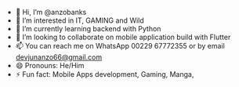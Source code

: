 - 👋 Hi, I’m @anzobanks
- 👀 I’m interested in IT, GAMING and Wild
- 🌱 I’m currently learning backend with Python
- 💞️ I’m looking to collaborate on mobile application build with Flutter
- 📫 You can reach me on WhatsApp 00229 67772355 or by email devjunanzo66@gmail.com 
- 😄 Pronouns: He/Him
- ⚡ Fun fact: Mobile Apps development, Gaming, Manga, 

<!---
anzobanks/anzobanks is a ✨ special ✨ repository because its `README.md` (this file) appears on your GitHub profile.
You can click the Preview link to take a look at your changes.
--->
